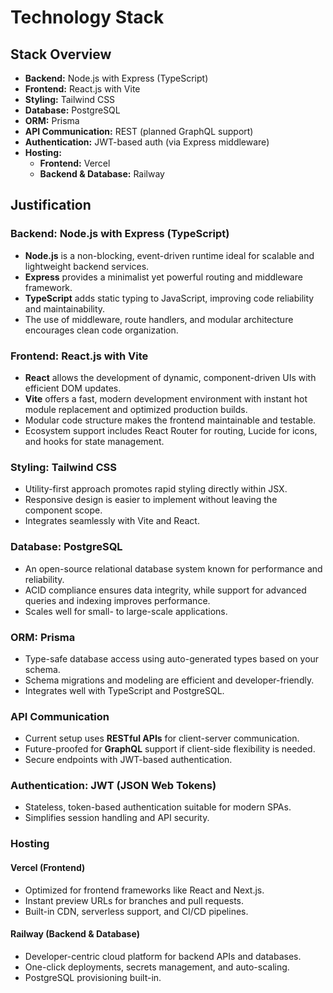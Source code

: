 # Technology Stack

## Stack Overview

- **Backend:** Node.js with Express (TypeScript)
- **Frontend:** React.js with Vite
- **Styling:** Tailwind CSS
- **Database:** PostgreSQL
- **ORM:** Prisma
- **API Communication:** REST (planned GraphQL support)
- **Authentication:** JWT-based auth (via Express middleware)
- **Hosting:**
  - **Frontend:** Vercel
  - **Backend & Database:** Railway

## Justification

### Backend: Node.js with Express (TypeScript)
- **Node.js** is a non-blocking, event-driven runtime ideal for scalable and lightweight backend services.
- **Express** provides a minimalist yet powerful routing and middleware framework.
- **TypeScript** adds static typing to JavaScript, improving code reliability and maintainability.
- The use of middleware, route handlers, and modular architecture encourages clean code organization.

### Frontend: React.js with Vite
- **React** allows the development of dynamic, component-driven UIs with efficient DOM updates.
- **Vite** offers a fast, modern development environment with instant hot module replacement and optimized production builds.
- Modular code structure makes the frontend maintainable and testable.
- Ecosystem support includes React Router for routing, Lucide for icons, and hooks for state management.

### Styling: Tailwind CSS
- Utility-first approach promotes rapid styling directly within JSX.
- Responsive design is easier to implement without leaving the component scope.
- Integrates seamlessly with Vite and React.

### Database: PostgreSQL
- An open-source relational database system known for performance and reliability.
- ACID compliance ensures data integrity, while support for advanced queries and indexing improves performance.
- Scales well for small- to large-scale applications.

### ORM: Prisma
- Type-safe database access using auto-generated types based on your schema.
- Schema migrations and modeling are efficient and developer-friendly.
- Integrates well with TypeScript and PostgreSQL.

### API Communication
- Current setup uses **RESTful APIs** for client-server communication.
- Future-proofed for **GraphQL** support if client-side flexibility is needed.
- Secure endpoints with JWT-based authentication.

### Authentication: JWT (JSON Web Tokens)
- Stateless, token-based authentication suitable for modern SPAs.
- Simplifies session handling and API security.

### Hosting

#### Vercel (Frontend)
- Optimized for frontend frameworks like React and Next.js.
- Instant preview URLs for branches and pull requests.
- Built-in CDN, serverless support, and CI/CD pipelines.

#### Railway (Backend & Database)
- Developer-centric cloud platform for backend APIs and databases.
- One-click deployments, secrets management, and auto-scaling.
- PostgreSQL provisioning built-in.


